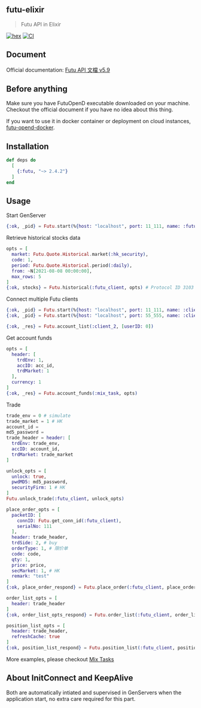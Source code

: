 ## futu-elixir
> Futu API in Elixir

[![hex](https://img.shields.io/hexpm/v/futu.svg)](https://hex.pm/packages/futu)
[![CI](https://github.com/lok0613/futu-elixir/actions/workflows/ci.yml/badge.svg?branch=master)](https://github.com/lok0613/futu-elixir/actions/workflows/ci.yml)

## Document
Official documentation: [Futu API 文檔 v5.9](https://openapi.futunn.com/futu-api-doc/)

## Before anything
Make sure you have FutuOpenD executable downloaded on your machine.
Checkout the official document if you have no idea about this thing.

If you want to use it in docker container or deployment on cloud instances, [futu-opend-docker](https://github.com/lok0613/futu-opend-docker).

## Installation
```elixir
def deps do
  [
    {:futu, "~> 2.4.2"}
  ]
end
```

## Usage

Start GenServer
```elixir
{:ok, _pid} = Futu.start(%{host: "localhost", port: 11_111, name: :futu_client})
```

Retrieve historical stocks data
```elixir
opts = [
  market: Futu.Quote.Historical.market(:hk_security),
  code: 1,
  period: Futu.Quote.Historical.period(:daily),
  from: ~N[2021-08-08 00:00:00],
  max_rows: 5
]
{:ok, stocks} = Futu.historical(:futu_client, opts) # Protocol ID 3103
```

Connect multiple Futu clients
```elixir
{:ok, _pid} = Futu.start(%{host: "localhost", port: 11_111, name: :client_1})
{:ok, _pid} = Futu.start(%{host: "localhost", port: 55_555, name: :client_2})

{:ok, _res} = Futu.account_list(:client_2, [userID: 0])
```

Get account funds
```elixir
opts = [
  header: [
    trdEnv: 1,
    accID: acc_id,
    trdMarket: 1
  ],
  currency: 1
]
{:ok, _res} = Futu.account_funds(:mix_task, opts)
```

Trade
```elixir
trade_env = 0 # simulate
trade_market = 1 # HK
account_id =
md5_password =
trade_header = header: [
  trdEnv: trade_env,
  accID: account_id,
  trdMarket: trade_market
]

unlock_opts = [
  unlock: true,
  pwdMD5: md5_password,
  securityFirm: 1 # HK
]
Futu.unlock_trade(:futu_client, unlock_opts)

place_order_opts = [
  packetID: [
    connID: Futu.get_conn_id(:futu_client),
    serialNo: 111
  ],
  header: trade_header,
  trdSide: 2, # buy
  orderType: 1, # 限价单
  code: code,
  qty: 1,
  price: price,
  secMarket: 1, # HK
  remark: "test"
]
{:ok, place_order_respond} = Futu.place_order(:futu_client, place_order_opts)

order_list_opts = [
  header: trade_header
]
{:ok, order_list_opts_respond} = Futu.order_list(:futu_client, order_list_opts)

position_list_opts = [
  header: trade_header,
  refreshCache: true
]
{:ok, position_list_respond} = Futu.position_list(:futu_client, position_list_opts)
```

More examples, please checkout [Mix Tasks](https://github.com/lok0613/futu-elixir/tree/master/lib/mix)

## About InitConnect and KeepAlive
Both are automatically intiated and supervised in GenServers when the application start, no extra care required for this part.
